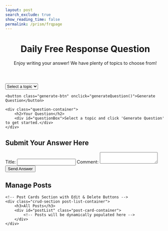 ```yaml
---
layout: post 
search_exclude: true
show_reading_time: false
permalink: /prism/frqpage
---
```


<header class="heading">
    <h1>Daily Free Response Question</h1>
    <p>Enjoy writing your answer! We have plenty of topics to choose from!</p>
</header>

<div class="main">
    <div class="dropdown">
        <select id="topicSelect">
            <option value="">Select a topic</option>
            <option value="History">History</option>
            <option value="Science">Science</option>
            <option value="Technology">Technology</option>
            <option value="Literature">Literature</option>
        </select>
    </div>

    <button class="generate-btn" onclick="generateQuestion()">Generate Question</button>

    <div class="question-container">
        <h2>Your Question</h2>
        <div id="questionBox">Select a topic and click 'Generate Question' to get started.</div>
    </div>
</div>

<!-- Submit Your Answer Section -->
<div class="form-container submit-answer-container">
    <h2>Submit Your Answer Here</h2>
    <form id="postForm">
        <label for="title">Title:</label>
        <input type="text" id="title" name="title" required>
        <label for="comment">Comment:</label>
        <textarea id="comment" name="comment" required></textarea>
        <button type="submit">Send Answer</button>
    </form>
</div>

<div id="postIdDisplay" style="display: none; margin-top: 20px; background-color: #2c3e50; color: #ecf0f1; padding: 15px; border-radius: 5px; border: 1px solid #c0392b;"></div>

<script type="module">
        async function sendToGeminiAPI(topic) {
        const apiUrl = "https://generativelanguage.googleapis.com/v1beta/models/gemini-1.5-flash-latest:generateContent?key=AIzaSyDys2Y58wdsK-P1hr3ayHoAjt7MjTrBtkw";
        try {
            const response = await fetch(apiUrl, {
                method: 'POST',
                headers: {
                    'Content-Type': 'application/json'
                },
                body: JSON.stringify({
                    contents: [{
                        parts: [{ text: `Create a thought-proving short free response question prompt for this topic: ${topic}` }]
                    }]
                })
            });
            if (!response.ok) {
                throw new Error(`Error: ${response.status}`);
            }
            const data = await response.json();
            return data.candidates[0].content.parts[0].text;
        } catch (error) {
            console.error('Error communicating with Gemini API:', error);
            return "An error occurred while communicating with the AI.";
        }
    }

    async function generateQuestion() {
        const topicSelect = document.getElementById('topicSelect');
        const questionBox = document.getElementById('questionBox');
        const selectedTopic = topicSelect.value;

        if (!selectedTopic) {
            questionBox.textContent = "Please select a topic first!";
            return;
        }

        questionBox.textContent = "Generating question...";

        const question = await sendToGeminiAPI(selectedTopic);
        questionBox.textContent = question;
    }

    // Expose the function to the global scope
    window.generateQuestion = generateQuestion;
</script>

<script type="module">
    import { pythonURI, fetchOptions } from '{{ site.baseurl }}/assets/js/api/config.js';

    document.getElementById('postForm').addEventListener('submit', async function(event) {
        event.preventDefault();
        
        const title = document.getElementById('title').value;
        const comment = document.getElementById('comment').value;
        const channelId = 6; // Hardset to Daily Question channel ID
        
        const postData = {
            title: title,
            comment: comment,
            channel_id: channelId
        };

        try {
            const response = await fetch(`${pythonURI}/api/post`, {
                ...fetchOptions,
                method: 'POST',
                headers: { 'Content-Type': 'application/json' },
                body: JSON.stringify(postData)
            });

            if (!response.ok) throw new Error('Failed to add post: ' + response.statusText);
            const result = await response.json();
        } catch (error) {
            console.error('Error adding post:', error);
            alert('Error adding post: ' + error.message);
        }
    });
</script>


<div class="form-container crud-container">
    <h2>Manage Posts</h2>

    <!-- Post Cards Section with Edit & Delete Buttons -->
    <div class="crud-section post-list-container">
        <h3>All Posts</h3>
        <div id="postList" class="post-card-container">
            <!-- Posts will be dynamically populated here -->
        </div>
    </div>
</div>

<script type="module">
    import { pythonURI, fetchOptions } from '{{ site.baseurl }}/assets/js/api/config.js';

    // Fetch and Display All Posts Automatically
    async function fetchPosts() {
        const postList = document.getElementById('postList');
        postList.innerHTML = '';

        try {
            const response = await fetch(`${pythonURI}/api/posts`, fetchOptions);
            if (!response.ok) throw new Error('Failed to fetch posts');

            const posts = await response.json();
            posts.forEach(post => {
                const postElement = document.createElement('div');
                postElement.className = 'post-card';
                postElement.innerHTML = `
                    <div class="post-content">
                        <h4>${post.title}</h4>
                        <p>${post.comment}</p>
                        <p><strong>Channel:</strong> ${post.channel_name || 'Unknown'}</p>
                        <p><strong>User:</strong> ${post.user_name || 'Unknown'}</p>
                    </div>
                    <div class="post-actions">
                        <button class="edit-button" data-id="${post.id}" data-comment="${post.comment}">Edit</button>
                        <button class="delete-button" data-id="${post.id}">Delete</button>
                    </div>
                `;
                postList.appendChild(postElement);
            });

            // Attach event listeners to Edit and Delete buttons
            attachEditDeleteListeners();
        } catch (error) {
            console.error('Error fetching posts:', error);
        }
    }

    // Attach event listeners to dynamically added Edit and Delete buttons
    function attachEditDeleteListeners() {
        document.querySelectorAll('.edit-button').forEach(button => {
            button.addEventListener('click', function () {
                const postId = this.dataset.id;
                const comment = this.dataset.comment;
                const newComment = prompt('Edit your comment:', comment);
                if (newComment !== null) {
                    updatePost(postId, newComment);
                }
            });
        });

        document.querySelectorAll('.delete-button').forEach(button => {
            button.addEventListener('click', function () {
                const postId = this.dataset.id;
                if (confirm('Are you sure you want to delete this post?')) {
                    deletePost(postId);
                }
            });
        });
    }

    // Update Post Function
    async function updatePost(postId, comment) {
        try {
            const response = await fetch(`${pythonURI}/api/post`, {
                ...fetchOptions,
                method: 'PUT',
                headers: { 'Content-Type': 'application/json' },
                body: JSON.stringify({ id: postId, comment })
            });
            if (!response.ok) throw new Error('Failed to update post');
            alert('Post updated successfully!');
            fetchPosts(); // Refresh posts list
        } catch (error) {
            console.error('Error updating post:', error);
        }
    }

    // Delete Post Function
    async function deletePost(postId) {
        try {
            const response = await fetch(`${pythonURI}/api/post`, {
                ...fetchOptions,
                method: 'DELETE',
                headers: { 'Content-Type': 'application/json' },
                body: JSON.stringify({ id: postId })
            });
            if (!response.ok) throw new Error('Failed to delete post');
            alert('Post deleted successfully!');
            fetchPosts(); // Refresh posts list
        } catch (error) {
            console.error('Error deleting post:', error);
        }
    }

    // Fetch posts when the page loads
    document.addEventListener('DOMContentLoaded', fetchPosts);
</script>


